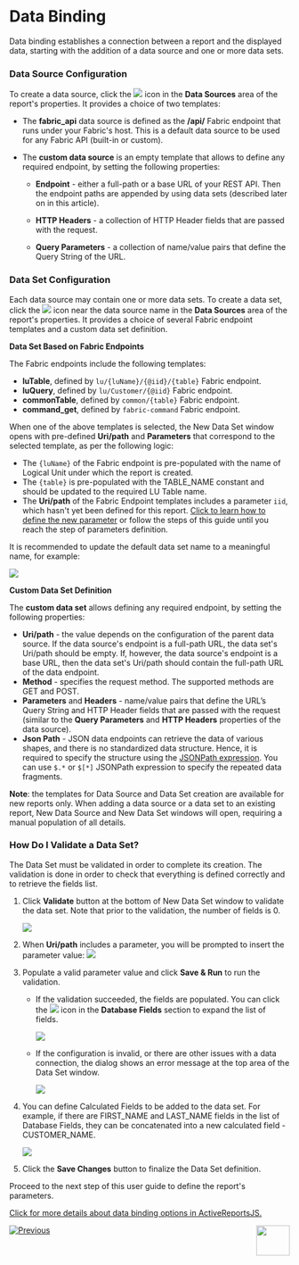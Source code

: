 # Data Binding

Data binding establishes a connection between a report and the displayed data, starting with the addition of a data source and one or more data sets.

### Data Source Configuration

To create a data source, click the ![](C:\K2View-Academy\articles\38_reports\images\add_icon.png) icon in the **Data Sources** area of the report's properties. It provides a choice of two templates:

- The **fabric_api** data source is defined as the **/api/** Fabric endpoint that runs under your Fabric's host. This is a default data source to be used for any Fabric API (built-in or custom).

- The **custom data source** is an empty template that allows to define any required endpoint, by setting the following properties:

  - **Endpoint** - either a full-path or a base URL of your REST API. Then the endpoint paths are appended by using data sets (described later on in this article).

  - **HTTP Headers** - a collection of HTTP Header fields that are passed with the request. 

  - **Query Parameters** - a collection of name/value pairs that define the Query String of the URL.

### Data Set Configuration

Each data source may contain one or more data sets. To create a data set, click the ![](C:\K2View-Academy\articles\38_reports\images\plus_icon.png) icon near the data source name in the **Data Sources** area of the report's properties. It provides a choice of several Fabric endpoint templates and a custom data set definition. 

**Data Set Based on Fabric Endpoints** 

The Fabric endpoints include the following templates:

* **luTable**, defined by ```lu/{luName}/{@iid}/{table}``` Fabric endpoint.
* **luQuery**, defined by ```lu/Customer/{@iid}``` Fabric endpoint.
* **commonTable**, defined by ```common/{table}``` Fabric endpoint.
* **command_get**, defined by ```fabric-command``` Fabric endpoint.

When one of the above templates is selected, the New Data Set window opens with pre-defined **Uri/path** and **Parameters** that correspond to the selected template, as per the following logic:

* The ```{luName}``` of the Fabric endpoint is pre-populated with the name of Logical Unit under which the report is created. 
* The ```{table}``` is pre-populated with the TABLE_NAME constant and should be updated to the required LU Table name. 
* The **Uri/path** of the Fabric Endpoint templates includes a parameter ```iid```, which hasn't yet been defined for this report. [Click to learn how to define the new parameter](04_parameters_creation.md) or follow the steps of this guide until you reach the step of parameters definition.

It is recommended to update the default data set name to a meaningful name, for example:

<img src="images/02_new_data_set.png"  />

**Custom Data Set Definition**

The **custom data set** allows defining any required endpoint, by setting the following properties:

* **Uri/path** - the value depends on the configuration of the parent data source. If the data source's endpoint is a full-path URL, the data set's Uri/path should be empty. If, however, the data source's endpoint is a base URL, then the data set's Uri/path should contain the full-path URL of the data endpoint.
* **Method** - specifies the request method. The supported methods are GET and POST.
* **Parameters** and **Headers** - name/value pairs that define the URL’s Query String and HTTP Header fields that are passed with the request (similar to the **Query Parameters** and **HTTP Headers** properties of the data source).
* **Json Path** - JSON data endpoints can retrieve the data of various shapes, and there is no standardized data structure. Hence, it is required to specify the structure using the [JSONPath expression](https://goessner.net/articles/JsonPath/). You can use `$.*` or `$[*]` JSONPath expression to specify the repeated data fragments.

**Note**: the templates for Data Source and Data Set creation are available for new reports only. When adding a data source or a data set to an existing report, New Data Source and New Data Set windows will open, requiring a manual population of all details. 

### How Do I Validate a Data Set?

The Data Set must be validated in order to complete its creation. The validation is done in order to check that everything is defined correctly and to retrieve the fields list. 

1. Click **Validate** button at the bottom of New Data Set window to validate the data set. Note that prior to the validation, the number of fields is 0.

   ![](images/03_validate_data_set.png)

2. When **Uri/path** includes a parameter, you will be prompted to insert the parameter value: ![](images/03_param_value_prompt.png)

3. Populate a valid parameter value and click **Save & Run** to run the validation.

    * If the validation succeeded, the fields are populated. You can click the ![](images/03_hamburger.png) icon in the **Database Fields** section to expand the list of fields.

      ![](images/03_validated_ds.png)

    * If the configuration is invalid, or there are other issues with a data connection, the dialog shows an error message at the top area of the Data Set window.

      ![](images/03_invalid_ds.png)

4. You can define Calculated Fields to be added to the data set. For example, if there are FIRST_NAME and LAST_NAME fields in the list of Database Fields, they can be concatenated into a new calculated field - CUSTOMER_NAME.

    ![](images/03_calc_fields.png)

5. Click the **Save Changes** button to finalize the Data Set definition.



Proceed to the next step of this user guide to define the report's parameters.

[Click for more details about data binding options in ActiveReportsJS.](https://www.grapecity.com/activereportsjs/docs/ReportAuthorGuide/Databinding)



[![Previous](/articles/images/Previous.png)](02_create_new_report.md)[<img align="right" width="60" height="54" src="/articles/images/Next.png">](04_parameters_creation.md)

